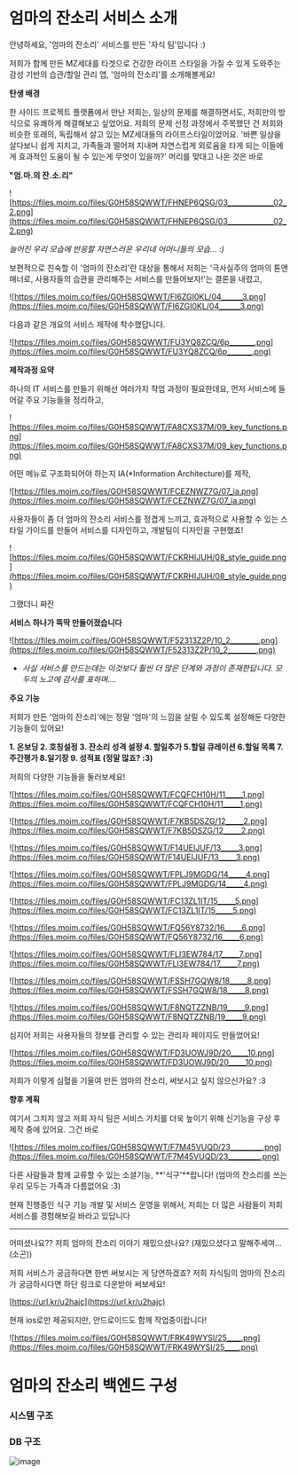 # 엄마의 잔소리 서비스 소개

안녕하세요, '엄마의 잔소리' 서비스를 만든 '자식 팀'입니다 :)

저희가 함께 만든 MZ세대를 타겟으로 건강한 라이프 스타일을 가질 수 있게 도와주는 감성 기반의 습관/할일 관리 앱, '엄마의 잔소리'를 소개해볼게요!

**탄생 배경**

한 사이드 프로젝트 플랫폼에서 만난 저희는, 일상의 문제를 해결하면서도, 저희만의 방식으로 유쾌하게 해결해보고 싶었어요. 저희의 문제 선정 과정에서 주목했던 건 저희와 비슷한 또래의, 독립해서 살고 있는 MZ세대들의 라이프스타일이었어요. '바쁜 일상을 살다보니 쉽게 지치고, 가족들과 떨어져 지내며 자연스럽게 외로움을 타게 되는 이들에게 효과적인 도움이 될 수 있는게 무엇이 있을까?' 머리를 맞대고 나온 것은 바로

**"엄.마.의 잔.소.리"**

![https://files.moim.co/files/G0H58SQWWT/FHNEP6QSG/03_____________02_2.png](https://files.moim.co/files/G0H58SQWWT/FHNEP6QSG/03_____________02_2.png)

*늘어진 우리 모습에 반응할 자연스러운 우리네 어머니들의 모습... :)*

보편적으로 친숙할 이 '엄마의 잔소리'란 대상을 통해서 저희는 '극사실주의 엄마의 톤앤매너로, 사용자들의 습관을 관리해주는 서비스를 만들어보자!'는 결론을 내렸고,

![https://files.moim.co/files/G0H58SQWWT/FI6ZGI0KL/04______3.png](https://files.moim.co/files/G0H58SQWWT/FI6ZGI0KL/04______3.png)

다음과 같은 개요의 서비스 제작에 착수했답니다.

![https://files.moim.co/files/G0H58SQWWT/FU3YQ8ZCQ/6p_______.png](https://files.moim.co/files/G0H58SQWWT/FU3YQ8ZCQ/6p_______.png)

**제작과정 요약**

하나의 IT 서비스를 만들기 위해선 여러가지 작업 과정이 필요한데요, 먼저 서비스에 들어갈 주요 기능들을 정리하고,

![https://files.moim.co/files/G0H58SQWWT/FA8CXS37M/09_key_functions.png](https://files.moim.co/files/G0H58SQWWT/FA8CXS37M/09_key_functions.png)

어떤 메뉴로 구조화되어야 하는지 IA(*Information Architecture)를 제작,

![https://files.moim.co/files/G0H58SQWWT/FCEZNWZ7G/07_ia.png](https://files.moim.co/files/G0H58SQWWT/FCEZNWZ7G/07_ia.png)

사용자들이 좀 더 엄마의 잔소리 서비스를 정겹게 느끼고, 효과적으로 사용할 수 있는 스타일 가이드를 만들어 서비스를 디자인하고, 개발팀이 디자인을 구현했죠!

![https://files.moim.co/files/G0H58SQWWT/FCKRHIJUH/08_style_guide.png](https://files.moim.co/files/G0H58SQWWT/FCKRHIJUH/08_style_guide.png)

그랬더니 짜잔

**서비스 하나가 뚝딱 만들어졌습니다**

![https://files.moim.co/files/G0H58SQWWT/F52313Z2P/10_2________.png](https://files.moim.co/files/G0H58SQWWT/F52313Z2P/10_2________.png)

- *사실 서비스를 만드는데는 이것보다 훨씬 더 많은 단계와 과정이 존재한답니다. 모두의 노고에 감사를 표하며....*

**주요 기능**

저희가 만든 '엄마의 잔소리'에는 정말 '엄마'의 느낌을 살릴 수 있도록 설정해둔 다양한 기능들이 있어요!

**1. 온보딩 2. 호칭설정 3. 잔소리 성격 설정 4. 할일추가 5.할일 큐레이션 6.할일 목록 7.주간평가 8.일기장 9. 성적표 (정말 많죠? :3)**

저희의 다양한 기능들을 둘러보세요!

![https://files.moim.co/files/G0H58SQWWT/FCQFCH10H/11_____1.png](https://files.moim.co/files/G0H58SQWWT/FCQFCH10H/11_____1.png)

![https://files.moim.co/files/G0H58SQWWT/F7KB5DSZG/12_____2.png](https://files.moim.co/files/G0H58SQWWT/F7KB5DSZG/12_____2.png)

![https://files.moim.co/files/G0H58SQWWT/F14UEIJUF/13_____3.png](https://files.moim.co/files/G0H58SQWWT/F14UEIJUF/13_____3.png)

![https://files.moim.co/files/G0H58SQWWT/FPLJ9MGDG/14_____4.png](https://files.moim.co/files/G0H58SQWWT/FPLJ9MGDG/14_____4.png)

![https://files.moim.co/files/G0H58SQWWT/FC13ZL1IT/15_____5.png](https://files.moim.co/files/G0H58SQWWT/FC13ZL1IT/15_____5.png)

![https://files.moim.co/files/G0H58SQWWT/FQ56Y8732/16_____6.png](https://files.moim.co/files/G0H58SQWWT/FQ56Y8732/16_____6.png)

![https://files.moim.co/files/G0H58SQWWT/FLI3EW784/17_____7.png](https://files.moim.co/files/G0H58SQWWT/FLI3EW784/17_____7.png)

![https://files.moim.co/files/G0H58SQWWT/FSSH7GQW8/18_____8.png](https://files.moim.co/files/G0H58SQWWT/FSSH7GQW8/18_____8.png)

![https://files.moim.co/files/G0H58SQWWT/F8NQTZZNB/19_____9.png](https://files.moim.co/files/G0H58SQWWT/F8NQTZZNB/19_____9.png)

심지어 저희는 사용자들의 정보를 관리할 수 있는 관리자 페이지도 만들었어요!

![https://files.moim.co/files/G0H58SQWWT/FD3UOWJ9D/20_____10.png](https://files.moim.co/files/G0H58SQWWT/FD3UOWJ9D/20_____10.png)

저희가 이렇게 심혈을 기울여 만든 엄마의 잔소리, 써보시고 싶지 않으신가요? :3

**향후 계획**

여기서 그치지 않고 저희 자식 팀은 서비스 가치를 더욱 높이기 위해 신기능을 구상 후 제작 중에 있어요. 그건 바로

![https://files.moim.co/files/G0H58SQWWT/F7M45VUQD/23_________.png](https://files.moim.co/files/G0H58SQWWT/F7M45VUQD/23_________.png)

다른 사람들과 함께 교류할 수 있는 소셜기능, **'식구'**랍니다! (엄마의 잔소리를 쓰는 우리 모두는 가족과 다름없어요 :3)

현재 진행중인 식구 기능 개발 및 서비스 운영을 위해서, 저희는 더 많은 사람들이 저희 서비스를 경험해보길 바라고 있답니다

- --------------------------------------------------------------------------------------------------

어떠셨나요?? 저희 엄마의 잔소리 이야기 재밌으셨나요? (재밌으셨다고 말해주세여... (소곤))

저희 서비스가 궁금하다면 한번 써보시는 게 당연하겠죠? 저희 자식팀의 엄마의 잔소리가 궁금하시다면 하단 링크로 다운받아 써보세요!

[https://url.kr/u2hajc](https://url.kr/u2hajc)

현재 ios로만 제공되지만, 안드로이드도 함께 작업중이랍니다!

![https://files.moim.co/files/G0H58SQWWT/FRK49WYSI/25____.png](https://files.moim.co/files/G0H58SQWWT/FRK49WYSI/25____.png)




# 엄마의 잔소리 백엔드 구성

### 시스템 구조



### DB 구조

![image](https://user-images.githubusercontent.com/43377484/221410434-fc5d2696-4c8e-43f0-83ca-a7fc226273b4.png)
